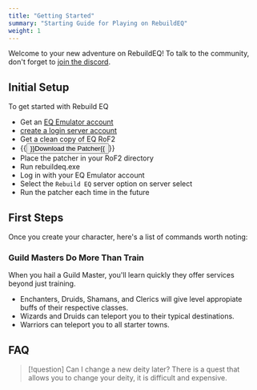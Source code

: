 ```yaml
---
title: "Getting Started"
summary: "Starting Guide for Playing on RebuildEQ"
weight: 1
---
```


Welcome to your new adventure on RebuildEQ! To talk to the community, don't forget to [join the discord](https://discord.gg/0lwW4DnAyID7E7wi).


## Initial Setup

To get started with Rebuild EQ
- Get an [EQ Emulator account](http://www.eqemulator.org/)
- [create a login server account](http://www.eqemulator.org/account/?CreateLS)
- Get a clean copy of EQ RoF2
- {{<button href="https://github.com/rebuildeq/eqemupatcher/releases/latest/download/rebuildeq.exe">}}Download the Patcher{{</button>}}
- Place the patcher in your RoF2 directory
- Run rebuildeq.exe
- Log in with your EQ Emulator account
- Select the `Rebuild EQ` server option on server select
- Run the patcher each time in the future

## First Steps

Once you create your character, here's a list of commands worth noting:

### Guild Masters Do More Than Train

When you hail a Guild Master, you'll learn quickly they offer services beyond just training.

- Enchanters, Druids, Shamans, and Clerics will give level appropiate buffs of their respective classes.
- Wizards and Druids can teleport you to their typical destinations.
- Warriors can teleport you to all starter towns.

## FAQ

> [!question]
> Can I change a new deity later?
There is a quest that allows you to change your deity, it is difficult and expensive.
